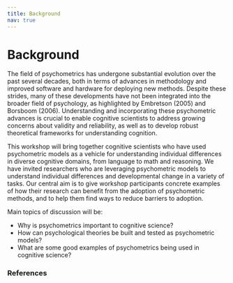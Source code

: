 ```yaml
---
title: Background
nav: true
---
```


# Background


The field of psychometrics has undergone substantial evolution over the past several decades, both in terms of advances in methodology and improved software and hardware for deploying new methods. Despite these strides, many of these developments have not been integrated into the broader field of psychology, as highlighted by Embretson (2005) and Borsboom (2006). Understanding and incorporating these psychometric advances is crucial to enable cognitive scientists to address growing concerns about validity and reliability, as well as to develop robust theoretical frameworks for understanding cognition.

This workshop will bring together cognitive scientists who have used psychometric models as a vehicle for understanding individual differences in diverse cognitive domains, from language to math and reasoning. We have invited researchers who are leveraging psychometric models to understand individual differences and developmental change in a variety of tasks. Our central aim is to give workshop participants concrete examples of how their research can benefit from the adoption of psychometric methods, and to help them find ways to reduce barriers to adoption.

Main topics of discussion will be:

- Why is psychometrics important to cognitive science?
- How can psychological theories be built and tested as psychometric models?
- What are some good examples of psychometrics being used in cognitive science?


### References
